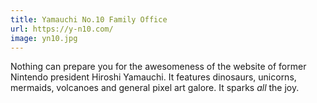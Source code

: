 ```yaml
---
title: Yamauchi No.10 Family Office
url: https://y-n10.com/
image: yn10.jpg
---
```


Nothing can prepare you for the awesomeness of the website of former Nintendo president Hiroshi Yamauchi. It features dinosaurs, unicorns, mermaids, volcanoes and general pixel art galore. It sparks *all* the joy. 

